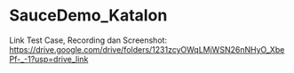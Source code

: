 # SauceDemo_Katalon

Link Test Case, Recording dan Screenshot: https://drive.google.com/drive/folders/1231zcyOWqLMjWSN26nNHyO_XbePf-_-1?usp=drive_link
